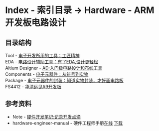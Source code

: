 # Index - 索引目录 -> Hardware - ARM开发板电路设计

## 目录结构
Tool - [电子开发所用的工具：工匠精神](Tool.md)   
EDA - [电路设计辅助工具：有了EDA,设计更轻松](EDA.md)   
Altium Designer - [AD:入门级电路设计和布线工具](AltiumDesigner.md)   
Components - [电子元器件：从符号到实物](Components.md)   
Package - [电子元器件的封装：知道实物封装，才好画电路板](Package.md)   
FS4412 - [华清远见A9开发板](FS4412.md)   


## 参考资料
* Note - [硬件开发笔记:记录开发点滴](Note.md)   
* hardware-engineer-manual - 硬件工程师手册[在线](http://hnote.mabot.win/) [下载](resource/hardware-engineer-manual.zip)

